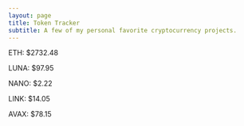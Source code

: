 ```yaml
---
layout: page
title: Token Tracker
subtitle: A few of my personal favorite cryptocurrency projects.
---
```


<!--BEGINCRYPTOINPUT-->
ETH: $2732.48

LUNA: $97.95

NANO: $2.22

LINK: $14.05

AVAX: $78.15

<!--ENDCRYPTOINPUT-->
